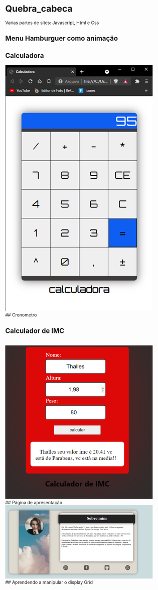 # Quebra_cabeca
 Varias partes de sites: Javascript, Html e Css
 
## Menu Hamburguer como animação
 
## Calculadora
<img width="470" src="src/assets/to_readme/imagem_calculadora.PNG">
<br>
## Cronometro
 
## Calculador de IMC
<br>
<img width="470" src="src/assets/to_readme/IMC.PNG">
<br>
## Página de apresentação
<br>
<img width="470" src="src/assets/to_readme/ExemploPagina_Apresentacao.PNG">
<br>
## Aprendendo a manipular o display Grid
